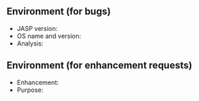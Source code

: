 ## Environment (for bugs)
<!--- Include as many relevant details about the environment you experienced the bug in -->
* JASP version:
* OS name and version:
* Analysis:
## Environment (for enhancement requests)
<!--- Give a short and clear decription of your enhancement request --> 
* Enhancement:
* Purpose:
